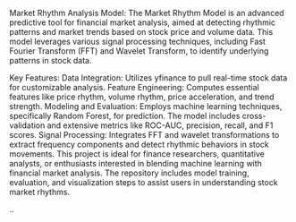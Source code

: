 Market Rhythm Analysis Model:
The Market Rhythm Model is an advanced predictive tool for financial market analysis, aimed at detecting rhythmic patterns and market trends based on stock price and volume data. This model leverages various signal processing techniques, including Fast Fourier Transform (FFT) and Wavelet Transform, to identify underlying patterns in stock data.

Key Features:
Data Integration: Utilizes yfinance to pull real-time stock data for customizable analysis.
Feature Engineering: Computes essential features like price rhythm, volume rhythm, price acceleration, and trend strength.
Modeling and Evaluation: Employs machine learning techniques, specifically Random Forest, for prediction. The model includes cross-validation and extensive metrics like ROC-AUC, precision, recall, and F1 scores.
Signal Processing: Integrates FFT and wavelet transformations to extract frequency components and detect rhythmic behaviors in stock movements.
This project is ideal for finance researchers, quantitative analysts, or enthusiasts interested in blending machine learning with financial market analysis. The repository includes model training, evaluation, and visualization steps to assist users in understanding stock market rhythms.

..
